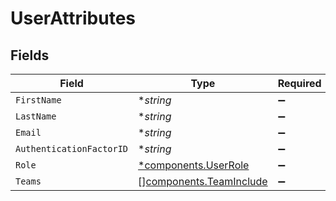 # UserAttributes


## Fields

| Field                                                              | Type                                                               | Required                                                           | Description                                                        |
| ------------------------------------------------------------------ | ------------------------------------------------------------------ | ------------------------------------------------------------------ | ------------------------------------------------------------------ |
| `FirstName`                                                        | **string*                                                          | :heavy_minus_sign:                                                 | N/A                                                                |
| `LastName`                                                         | **string*                                                          | :heavy_minus_sign:                                                 | N/A                                                                |
| `Email`                                                            | **string*                                                          | :heavy_minus_sign:                                                 | N/A                                                                |
| `AuthenticationFactorID`                                           | **string*                                                          | :heavy_minus_sign:                                                 | N/A                                                                |
| `Role`                                                             | [*components.UserRole](../../models/components/userrole.md)        | :heavy_minus_sign:                                                 | N/A                                                                |
| `Teams`                                                            | [][components.TeamInclude](../../models/components/teaminclude.md) | :heavy_minus_sign:                                                 | N/A                                                                |